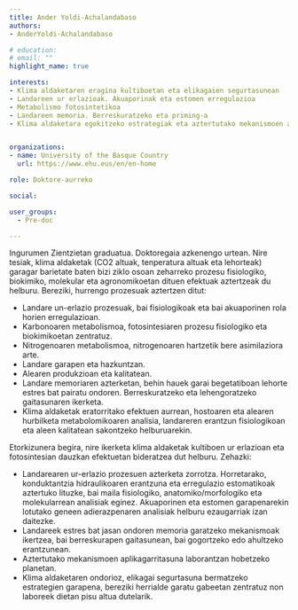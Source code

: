 ```yaml
---
title: Ander Yoldi-Achalandabaso
authors:
- AnderYoldi-Achalandabaso

# education:
# email: ""
highlight_name: true

interests:
- Klima aldaketaren eragina kultiboetan eta elikagaien segurtasunean
- Landareen ur erlazioak. Akuaporinak eta estomen erregulazioa
- Metabolismo fotosintetikoa
- Landareen memoria. Berreskuratzeko eta priming-a
- Klima aldaketara egokitzeko estrategiak eta aztertutako mekanismoen aplikagarritasuna


organizations:
- name: University of the Basque Country
  url: https://www.ehu.eus/en/en-home

role: Doktore-aurreko

social:

user_groups: 
  - Pre-doc

---
```

Ingurumen Zientzietan graduatua. Doktoregaia azkenengo urtean. Nire tesiak, klima aldaketak (CO2 altuak, tenperatura altuak eta lehorteak) garagar barietate baten bizi ziklo osoan zeharreko prozesu fisiologiko, biokimiko, molekular eta agronomikoetan dituen efektuak aztertzeak du helburu. Bereziki, hurrengo prozesuak aztertzen ditut:
-	Landare un-erlazio prozesuak, bai fisiologikoak eta bai akuaporinen rola horien erregulazioan.
-	Karbonoaren metabolismoa, fotosintesiaren prozesu fisiologiko eta biokimikoetan zentratuz.
-	Nitrogenoaren metabolismoa, nitrogenoaren hartzetik bere asimilaziora arte.
-	Landare garapen eta hazkuntzan.
-	Alearen produkzioan eta kalitatean.
-	Landare memoriaren azterketan, behin hauek garai begetatiboan lehorte estres bat pairatu ondoren. Berreskuratzeko eta lehengoratzeko gaitasunaren ikerketa.
-	Klima aldaketak eratorritako efektuen aurrean, hostoaren eta alearen hurbilketa metabolomikoaren analisia, landareren erantzun fisiologikoan eta aleen kalitatean sakontzeko helburuarekin.

Etorkizunera begira, nire ikerketa klima aldaketak kultiboen ur erlazioan eta fotosintesian dauzkan efektuetan bideratzea dut helburu. Zehazki:
-	Landarearen ur-erlazio prozesuen azterketa zorrotza. Horretarako, konduktantzia hidraulikoaren erantzuna eta erregulazio estomatikoak aztertuko lituzke, bai maila fisiologiko, anatomiko/morfologiko eta molekularrean analisiak eginez. Akuaporinen eta estomen garapenarekin lotutako geneen adierazpenaren analisiak helburu ezaugarriak izan daitezke.
-	Landareek estres bat jasan ondoren memoria garatzeko mekanismoak ikertzea, bai berreskurapen gaitasunean, bai gogortzeko edo ahultzeko erantzunean.
-	Aztertutako mekanismoen aplikagarritasuna laborantzan hobetzeko planetan.
-	Klima aldaketaren ondorioz, elikagai segurtasuna bermatzeko estrategien garapena, bereziki herrialde garatu gabeetan zentratuz non laboreek dietan pisu altua dutelarik.
